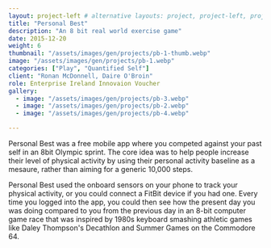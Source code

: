 ```yaml
---
layout: project-left # alternative layouts: project, project-left, project-right, project-top
title: "Personal Best"
description: "An 8 bit real world exercise game"
date: 2015-12-20
weight: 6
thumbnail: "/assets/images/gen/projects/pb-1-thumb.webp"
image: "/assets/images/gen/projects/pb-1.webp"
categories: ["Play", "Quantified Self"]
client: "Ronan McDonnell, Daire O'Broin"
role: Enterprise Ireland Innovaion Voucher
gallery:
  - image: "/assets/images/gen/projects/pb-3.webp"
  - image: "/assets/images/gen/projects/pb-2.webp"
  - image: "/assets/images/gen/projects/pb-4.webp"

---
```


Personal Best was a free mobile app where you competed against your past self in an 8bit Olympic sprint. The core idea was to help people increase their level of physical activity by using their personal activity baseline as a mesaure, rather than aiming for a generic 10,000 steps. 

Personal Best used the onboard sensors on your phone to track your physical activity, or you could connect a FitBit device if you had one. Every time you logged into the app, you could then see how the present day you was doing compared to you from the previous day in an 8-bit computer game race that was inspired by 1980s keyboard smashing athletic games like Daley Thompson's Decathlon and Summer Games on the Commodore 64. 




